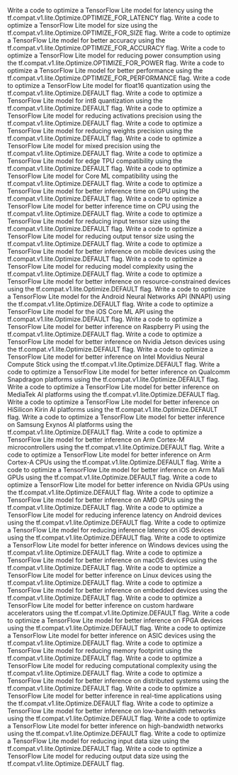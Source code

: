 Write a code to optimize a TensorFlow Lite model for latency using the tf.compat.v1.lite.Optimize.OPTIMIZE_FOR_LATENCY flag.
Write a code to optimize a TensorFlow Lite model for size using the tf.compat.v1.lite.Optimize.OPTIMIZE_FOR_SIZE flag.
Write a code to optimize a TensorFlow Lite model for better accuracy using the tf.compat.v1.lite.Optimize.OPTIMIZE_FOR_ACCURACY flag.
Write a code to optimize a TensorFlow Lite model for reducing power consumption using the tf.compat.v1.lite.Optimize.OPTIMIZE_FOR_POWER flag.
Write a code to optimize a TensorFlow Lite model for better performance using the tf.compat.v1.lite.Optimize.OPTIMIZE_FOR_PERFORMANCE flag.
Write a code to optimize a TensorFlow Lite model for float16 quantization using the tf.compat.v1.lite.Optimize.DEFAULT flag.
Write a code to optimize a TensorFlow Lite model for int8 quantization using the tf.compat.v1.lite.Optimize.DEFAULT flag.
Write a code to optimize a TensorFlow Lite model for reducing activations precision using the tf.compat.v1.lite.Optimize.DEFAULT flag.
Write a code to optimize a TensorFlow Lite model for reducing weights precision using the tf.compat.v1.lite.Optimize.DEFAULT flag.
Write a code to optimize a TensorFlow Lite model for mixed precision using the tf.compat.v1.lite.Optimize.DEFAULT flag.
Write a code to optimize a TensorFlow Lite model for edge TPU compatibility using the tf.compat.v1.lite.Optimize.DEFAULT flag.
Write a code to optimize a TensorFlow Lite model for Core ML compatibility using the tf.compat.v1.lite.Optimize.DEFAULT flag.
Write a code to optimize a TensorFlow Lite model for better inference time on GPU using the tf.compat.v1.lite.Optimize.DEFAULT flag.
Write a code to optimize a TensorFlow Lite model for better inference time on CPU using the tf.compat.v1.lite.Optimize.DEFAULT flag.
Write a code to optimize a TensorFlow Lite model for reducing input tensor size using the tf.compat.v1.lite.Optimize.DEFAULT flag.
Write a code to optimize a TensorFlow Lite model for reducing output tensor size using the tf.compat.v1.lite.Optimize.DEFAULT flag.
Write a code to optimize a TensorFlow Lite model for better inference on mobile devices using the tf.compat.v1.lite.Optimize.DEFAULT flag.
Write a code to optimize a TensorFlow Lite model for reducing model complexity using the tf.compat.v1.lite.Optimize.DEFAULT flag.
Write a code to optimize a TensorFlow Lite model for better inference on resource-constrained devices using the tf.compat.v1.lite.Optimize.DEFAULT flag.
Write a code to optimize a TensorFlow Lite model for the Android Neural Networks API (NNAPI) using the tf.compat.v1.lite.Optimize.DEFAULT flag.
Write a code to optimize a TensorFlow Lite model for the iOS Core ML API using the tf.compat.v1.lite.Optimize.DEFAULT flag.
Write a code to optimize a TensorFlow Lite model for better inference on Raspberry Pi using the tf.compat.v1.lite.Optimize.DEFAULT flag.
Write a code to optimize a TensorFlow Lite model for better inference on Nvidia Jetson devices using the tf.compat.v1.lite.Optimize.DEFAULT flag.
Write a code to optimize a TensorFlow Lite model for better inference on Intel Movidius Neural Compute Stick using the tf.compat.v1.lite.Optimize.DEFAULT flag.
Write a code to optimize a TensorFlow Lite model for better inference on Qualcomm Snapdragon platforms using the tf.compat.v1.lite.Optimize.DEFAULT flag.
Write a code to optimize a TensorFlow Lite model for better inference on MediaTek AI platforms using the tf.compat.v1.lite.Optimize.DEFAULT flag.
Write a code to optimize a TensorFlow Lite model for better inference on HiSilicon Kirin AI platforms using the tf.compat.v1.lite.Optimize.DEFAULT flag.
Write a code to optimize a TensorFlow Lite model for better inference on Samsung Exynos AI platforms using the tf.compat.v1.lite.Optimize.DEFAULT flag.
Write a code to optimize a TensorFlow Lite model for better inference on Arm Cortex-M microcontrollers using the tf.compat.v1.lite.Optimize.DEFAULT flag.
Write a code to optimize a TensorFlow Lite model for better inference on Arm Cortex-A CPUs using the tf.compat.v1.lite.Optimize.DEFAULT flag.
Write a code to optimize a TensorFlow Lite model for better inference on Arm Mali GPUs using the tf.compat.v1.lite.Optimize.DEFAULT flag.
Write a code to optimize a TensorFlow Lite model for better inference on Nvidia GPUs using the tf.compat.v1.lite.Optimize.DEFAULT flag.
Write a code to optimize a TensorFlow Lite model for better inference on AMD GPUs using the tf.compat.v1.lite.Optimize.DEFAULT flag.
Write a code to optimize a TensorFlow Lite model for reducing inference latency on Android devices using the tf.compat.v1.lite.Optimize.DEFAULT flag.
Write a code to optimize a TensorFlow Lite model for reducing inference latency on iOS devices using the tf.compat.v1.lite.Optimize.DEFAULT flag.
Write a code to optimize a TensorFlow Lite model for better inference on Windows devices using the tf.compat.v1.lite.Optimize.DEFAULT flag.
Write a code to optimize a TensorFlow Lite model for better inference on macOS devices using the tf.compat.v1.lite.Optimize.DEFAULT flag.
Write a code to optimize a TensorFlow Lite model for better inference on Linux devices using the tf.compat.v1.lite.Optimize.DEFAULT flag.
Write a code to optimize a TensorFlow Lite model for better inference on embedded devices using the tf.compat.v1.lite.Optimize.DEFAULT flag.
Write a code to optimize a TensorFlow Lite model for better inference on custom hardware accelerators using the tf.compat.v1.lite.Optimize.DEFAULT flag.
Write a code to optimize a TensorFlow Lite model for better inference on FPGA devices using the tf.compat.v1.lite.Optimize.DEFAULT flag.
Write a code to optimize a TensorFlow Lite model for better inference on ASIC devices using the tf.compat.v1.lite.Optimize.DEFAULT flag.
Write a code to optimize a TensorFlow Lite model for reducing memory footprint using the tf.compat.v1.lite.Optimize.DEFAULT flag.
Write a code to optimize a TensorFlow Lite model for reducing computational complexity using the tf.compat.v1.lite.Optimize.DEFAULT flag.
Write a code to optimize a TensorFlow Lite model for better inference on distributed systems using the tf.compat.v1.lite.Optimize.DEFAULT flag.
Write a code to optimize a TensorFlow Lite model for better inference in real-time applications using the tf.compat.v1.lite.Optimize.DEFAULT flag.
Write a code to optimize a TensorFlow Lite model for better inference on low-bandwidth networks using the tf.compat.v1.lite.Optimize.DEFAULT flag.
Write a code to optimize a TensorFlow Lite model for better inference on high-bandwidth networks using the tf.compat.v1.lite.Optimize.DEFAULT flag.
Write a code to optimize a TensorFlow Lite model for reducing input data size using the tf.compat.v1.lite.Optimize.DEFAULT flag.
Write a code to optimize a TensorFlow Lite model for reducing output data size using the tf.compat.v1.lite.Optimize.DEFAULT flag.